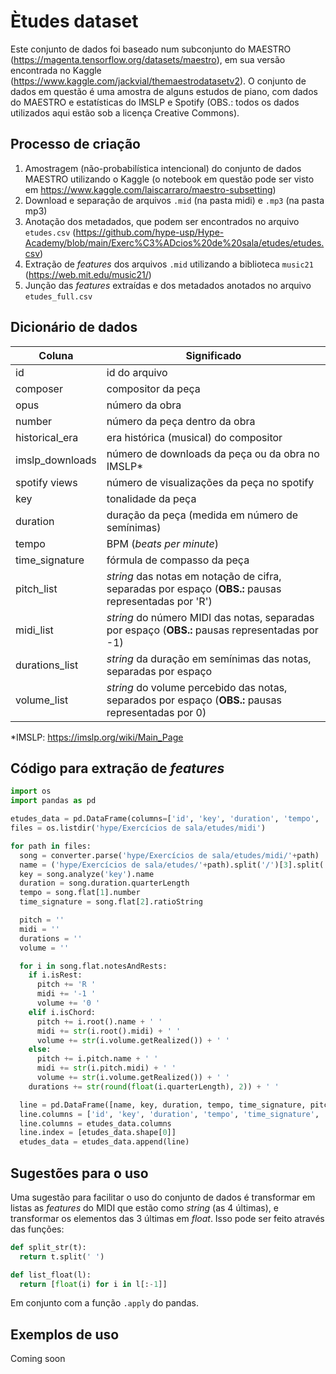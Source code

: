 # Ètudes dataset

Este conjunto de dados foi baseado num subconjunto do MAESTRO (https://magenta.tensorflow.org/datasets/maestro), em sua versão encontrada no Kaggle (https://www.kaggle.com/jackvial/themaestrodatasetv2). O conjunto de dados em questão é uma amostra de alguns estudos de piano, com dados do MAESTRO e estatísticas do IMSLP e Spotify (OBS.: todos os dados utilizados aqui estão sob a licença Creative Commons).

## Processo de criação

1. Amostragem (não-probabilística intencional) do conjunto de dados MAESTRO utilizando o Kaggle (o notebook em questão pode ser visto em https://www.kaggle.com/laiscarraro/maestro-subsetting)
2. Download e separação de arquivos `.mid` (na pasta midi) e `.mp3` (na pasta mp3)
3. Anotação dos metadados, que podem ser encontrados no arquivo `etudes.csv` (https://github.com/hype-usp/Hype-Academy/blob/main/Exerc%C3%ADcios%20de%20sala/etudes/etudes.csv)
4. Extração de *features* dos arquivos `.mid` utilizando a biblioteca `music21` (https://web.mit.edu/music21/)
5. Junção das *features* extraídas e dos metadados anotados no arquivo `etudes_full.csv`

## Dicionário de dados

| Coluna          | Significado                                                                                           |
|-----------------|-------------------------------------------------------------------------------------------------------|
| id              | id do arquivo                                                                                         |
| composer        | compositor da peça                                                                                    |
| opus            | número da obra                                                                                        |
| number          | número da peça dentro da obra                                                                         |
| historical_era  | era histórica (musical) do compositor                                                                 |
| imslp_downloads | número de downloads da peça ou da obra no IMSLP*                                                      |
| spotify views   | número de visualizações da peça no spotify                                                            |
| key             | tonalidade da peça                                                                                    |
| duration        | duração da peça (medida em número de semínimas)                                                       |
| tempo           | BPM (*beats per minute*)                                                                              |
| time_signature  | fórmula de compasso da peça                                                                           |
| pitch_list      | *string* das notas em notação de cifra, separadas por espaço (**OBS.:** pausas representadas por 'R') |
| midi_list       | *string* do número MIDI das notas, separadas por espaço (**OBS.:** pausas representadas por -1)       |
| durations_list  | *string* da duração em semínimas das notas, separadas por espaço                                      |
| volume_list     | *string* do volume percebido das notas, separados por espaço (**OBS.:** pausas representadas por 0)   |

*IMSLP: https://imslp.org/wiki/Main_Page

## Código para extração de *features*

```python
import os
import pandas as pd

etudes_data = pd.DataFrame(columns=['id', 'key', 'duration', 'tempo', 'time_signature', 'pitch_list', 'midi_list', 'duration_list', 'volume_list'])
files = os.listdir('hype/Exercícios de sala/etudes/midi')

for path in files:
  song = converter.parse('hype/Exercícios de sala/etudes/midi/'+path)
  name = ('hype/Exercícios de sala/etudes/'+path).split('/')[3].split('.mid')[0]
  key = song.analyze('key').name
  duration = song.duration.quarterLength
  tempo = song.flat[1].number
  time_signature = song.flat[2].ratioString

  pitch = ''
  midi = ''
  durations = ''
  volume = ''

  for i in song.flat.notesAndRests:
    if i.isRest:
      pitch += 'R '
      midi += '-1 '
      volume += '0 '
    elif i.isChord:
      pitch += i.root().name + ' '
      midi += str(i.root().midi) + ' '
      volume += str(i.volume.getRealized()) + ' '
    else:
      pitch += i.pitch.name + ' '
      midi += str(i.pitch.midi) + ' '
      volume += str(i.volume.getRealized()) + ' '
    durations += str(round(float(i.quarterLength), 2)) + ' '

  line = pd.DataFrame([name, key, duration, tempo, time_signature, pitch, midi, durations, volume]).transpose()
  line.columns = ['id', 'key', 'duration', 'tempo', 'time_signature', 'pitch_list', 'midi_list', 'duration_list', 'volume_list']
  line.columns = etudes_data.columns
  line.index = [etudes_data.shape[0]]
  etudes_data = etudes_data.append(line)
```

## Sugestões para o uso
Uma sugestão para facilitar o uso do conjunto de dados é transformar em listas as *features* do MIDI que estão como *string* (as 4 últimas), e transformar os elementos das 3 últimas em *float*. Isso pode ser feito através das funções:

```python
def split_str(t):
  return t.split(' ')

def list_float(l):
  return [float(i) for i in l[:-1]]
```

Em conjunto com a função `.apply` do pandas.

## Exemplos de uso
Coming soon
